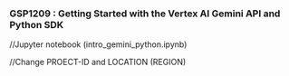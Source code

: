 ### GSP1209 :  Getting Started with the Vertex AI Gemini API and Python SDK 

//Jupyter notebook (intro_gemini_python.ipynb)  

//Change PROECT-ID and LOCATION (REGION)


